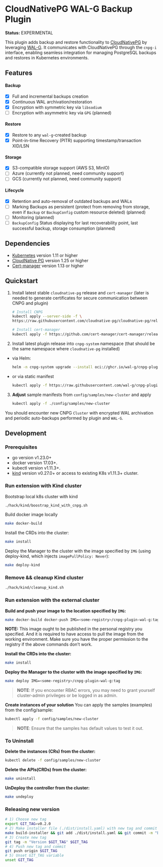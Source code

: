 # CloudNativePG WAL-G Backup Plugin

**Status:** EXPERIMENTAL

This plugin adds backup and restore functionality to [CloudNativePG](https://cloudnative-pg.io/) by leveraging [WAL-G](https://github.com/wal-g/wal-g). It communicates with CloudNativePG through the `cnpg-i` interface, enabling seamless integration for managing PostgreSQL backups and restores in Kubernetes environments.

## Features

#### Backup

- [x] Full and incremental backups creation
- [x] Continuous WAL archivation/restoration
- [x] Encryption with symmetric key via `libsodium`
- [ ] Encryption with asymmetric key via `GPG` (planned)

#### Restore

- [x] Restore to any `wal-g`-created backup
- [x] Point-in-time Recovery (PITR) supporting timestamp/transaction XID/LSN

#### Storage

- [x] S3-compatible storage support (AWS S3, MinIO)
- [ ] Azure (currently not planned, need community support)
- [ ] GCS (currently not planned, need community support)

#### Lifecycle

- [x] Retention and auto-removal of outdated backups and WALs
- [ ] Marking Backups as persistent (protect from removing from storage, even if `Backup` or `BackupConfig` custom resource deleted) (planned)
- [ ] Monitoring (planned)
- [ ] `BackupConfig` Status displaying for last recoverability point, last successful backup, storage consumption (planned)

## Dependencies

- [Kubernetes](https://kubernetes.io/releases/) version 1.11 or higher
- [CloudNative PG](https://cloudnative-pg.io/releases/) version 1.25 or higher
- [Cert-manager](https://cert-manager.io/docs/releases/) version 1.13 or higher

## Quickstart

1) Install latest stable `cloudnative-pg` release and `cert-manager` (later is needed to generate certificates for secure communication between CNPG and plugin)

    ```sh
    # Install CNPG
    kubectl apply --server-side -f \
    https://raw.githubusercontent.com/cloudnative-pg/cloudnative-pg/release-1.26/releases/cnpg-1.26.0.yaml

    # Install cert-manager
    kubectl apply -f https://github.com/cert-manager/cert-manager/releases/download/v1.18.2/cert-manager.yaml
    ```

2) Install latest plugin release into `cnpg-system` namespace (that should be the same namespace where `cloudnative-pg` installed)
- via Helm:
    ```sh
    helm -n cnpg-system upgrade --install oci://ghcr.io/wal-g/cnpg-plugin-wal-g:0.2.0-helm-chart
    ```
- or via static manifest
    ```sh
    kubectl apply -f https://raw.githubusercontent.com/wal-g/cnpg-plugin-wal-g/v0.2.0/dist/install.yaml
    ```

3) **Adjust** sample manifests from `config/samples/new-cluster` and apply
    ```sh
    kubectl apply -f ./config/samples/new-cluster
    ```

You should encounter new CNPG `Cluster` with encrypted WAL archivation and periodic auto-backups performed by plugin and `WAL-G`.

## Development

### Prerequisites
- go version v1.23.0+
- docker version 17.03+.
- kubectl version v1.11.3+.
- [kind](https://kind.sigs.k8s.io/docs/user/quick-start/#installation) version v0.27.0+ or access to existing K8s v1.11.3+ cluster.

### Run extension with Kind cluster

Bootstrap local k8s cluster with kind

```sh
./hack/kind/boostrap_kind_with_cnpg.sh
```

Build docker image locally
```sh
make docker-build
```

Install the CRDs into the cluster:
```sh
make install
```

Deploy the Manager to the cluster with the image specified by `IMG` (using deploy-kind, which injects `imagePullPolicy: Never`):
```sh
make deploy-kind
```

### Remove && cleanup Kind cluster

```sh
./hack/kind/cleanup_kind.sh
```

### Run extension with the external cluster
**Build and push your image to the location specified by `IMG`:**

```sh
make docker-build docker-push IMG=<some-registry>/cnpg-plugin-wal-g:tag
```

**NOTE:** This image ought to be published in the personal registry you specified.
And it is required to have access to pull the image from the working environment.
Make sure you have the proper permission to the registry if the above commands don’t work.

**Install the CRDs into the cluster:**

```sh
make install
```

**Deploy the Manager to the cluster with the image specified by `IMG`:**

```sh
make deploy IMG=<some-registry>/cnpg-plugin-wal-g:tag
```

> **NOTE**: If you encounter RBAC errors, you may need to grant yourself cluster-admin
privileges or be logged in as admin.

**Create instances of your solution**
You can apply the samples (examples) from the config/sample:

```sh
kubectl apply -f config/samples/new-cluster
```

>**NOTE**: Ensure that the samples has default values to test it out.

### To Uninstall
**Delete the instances (CRs) from the cluster:**

```sh
kubectl delete -f config/samples/new-cluster
```

**Delete the APIs(CRDs) from the cluster:**

```sh
make uninstall
```

**UnDeploy the controller from the cluster:**

```sh
make undeploy
```

### Releasing new version

```sh
# 1) Choose new tag
export GIT_TAG=v0.2.0
# 2) Make installer file (./dist/install.yaml) with new tag and commit
make build-installer && git add ./dist/install.yaml && git commit -m "Bump installer to version $GIT_TAG" && git push
# 3) Create new tag
git tag -m "Version $GIT_TAG" $GIT_TAG
# 4) Push new tag and commit
git push origin $GIT_TAG
# 5) Unset GIT_TAG variable
unset GIT_TAG
```

